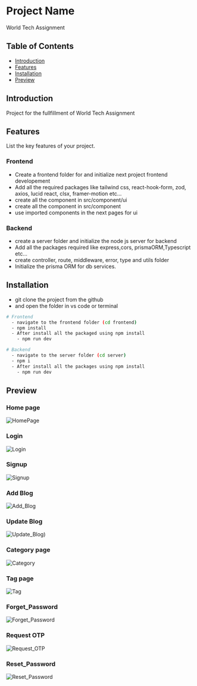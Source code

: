 # Project Name

World Tech Assignment

## Table of Contents

- [Introduction](#introduction)
- [Features](#features)
- [Installation](#installation)
- [Preview](#preview)

## Introduction

Project for the fullfillment of World Tech Assignment

## Features

List the key features of your project.
  ### Frontend
  - Create a frontend folder for and initialize next project frontend developement 
  - Add all the required packages like tailwind css, react-hook-form, zod, axios, lucid react, clsx, framer-motion etc...
  - create all the component in src/component/ui
  - create all the component in src/component
  - use imported components in the next pages for ui

### Backend
  - create a server folder and initialize the node js server for backend
  - Add all the packages required like express,cors, prismaORM,Typescript etc...
  - create controller, route, middleware, error, type and utils folder
  - Initialize the prisma ORM for db services.
  
## Installation
  - git clone the project from the github
  - and open the folder in vs code or terminal
```bash
# Frontend
  - navigate to the frontend folder (cd frontend)
  - npm install
  - After install all the packaged using npm install
    - npm run dev

# Backend
  - navigate to the server folder (cd server)
  - npm i
  - After install all the packages using npm install
    - npm run dev


```
## Preview
  ### Home page
![HomePage](https://github.com/manis3/World_Tech_Assignment/blob/master/Screenshots/HomePage.png)

  ### Login
![Login](https://github.com/manis3/World_Tech_Assignment/blob/master/Screenshots/Login.png)

  ### Signup
![Signup](https://github.com/manis3/World_Tech_Assignment/blob/master/Screenshots/signup.png)

  ### Add Blog
![Add_Blog](https://github.com/manis3/World_Tech_Assignment/blob/master/Screenshots/Add_Blog.png)

  ### Update Blog
![Update_Blog](https://github.com/manis3/World_Tech_Assignment/blob/master/Screenshots/Update_Blog.png))

  ### Category page
![Category](https://github.com/manis3/World_Tech_Assignment/blob/master/Screenshots/Category_page.png)

  ### Tag page
![Tag](https://github.com/manis3/World_Tech_Assignment/blob/master/Screenshots/Tag_Page.png)

  ### Forget_Password
  ![Forget_Password](https://github.com/manis3/World_Tech_Assignment/blob/master/Screenshots/Forget_password.png)

  ### Request OTP
  ![Request_OTP](https://github.com/manis3/World_Tech_Assignment/blob/master/Screenshots/Request_otp.png)

  ### Reset_Password
  ![Reset_Password](https://github.com/manis3/World_Tech_Assignment/blob/master/Screenshots/Reset_Password.png)
